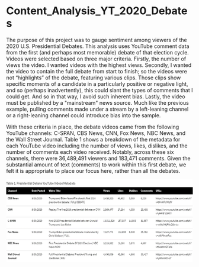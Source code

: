 # Content_Analysis_YT_2020_Debates

The purpose of this project was to gauge sentiment among viewers of the 2020 U.S. Presidential Debates. This analysis uses YouTube comment data from the first (and perhaps most memorable) debate of that election cycle. Videos were selected based on three major criteria. Firstly, the number of views the video. I wanted videos with the highest views. Secondly, I wanted the video to contain the full debate from start to finish; so the videos were not “highlights” of the debate, featuring various clips. Those clips show specific moments of a candidate in a particularly positive or negative light, and so (perhaps inadvertently), this could slant the types of comments that I could get. And so in that way, I avoid such inherent bias. Lastly, the video must be published by a "mainstream" news source. Much like the previous example, pulling comments made under a stream by a left-leaning channel or a right-leaning channel could introduce bias into the sample. 

With these criteria in place, the debate videos came from the following YouTube channels: C-SPAN, CBS News, CNN, Fox News, NBC News, and the Wall Street Journal. 
Table 1 shows a breakdown of the metadata for each YouTube video including the number of views, likes, dislikes, and the number of comments each video received. Notably, across these six channels, there were 36,489,491 viewers and 183,471 comments. Given the substantial amount of text (comments) to work within this first debate, we felt it is appropriate to place our focus here, rather than all the debates.

![](https://github.com/JohnM-Eaton/Content_Analysis_YT_2020_Debates/blob/main/Table%201.png)
